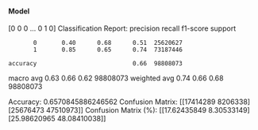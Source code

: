 #### Model
[0 0 0 ... 0 1 0]
Classification Report:
              precision    recall  f1-score   support

           0       0.40      0.68      0.51  25620627
           1       0.85      0.65      0.74  73187446

    accuracy                           0.66  98808073
   macro avg       0.63      0.66      0.62  98808073
weighted avg       0.74      0.66      0.68  98808073

Accuracy: 0.6570845886246562
Confusion Matrix:
[[17414289  8206338]
 [25676473 47510973]]
Confusion Matrix (%):
[[17.62435849  8.30533149]
 [25.98620965 48.08410038]]
